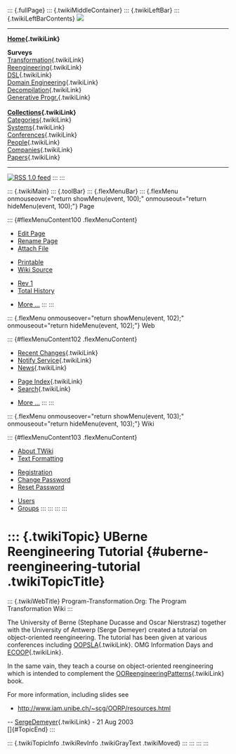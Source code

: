::: {.fullPage}
::: {.twikiMiddleContainer}
::: {.twikiLeftBar}
::: {.twikiLeftBarContents}
![](../pub/transformation.gif)

------------------------------------------------------------------------

**[Home](WebHome){.twikiLink}**

**Surveys**\
[Transformation](ProgramTransformation){.twikiLink}\
[Reengineering](ReengineeringWiki){.twikiLink}\
[DSL](DomainSpecificLanguages){.twikiLink}\
[Domain Engineering](DomainEngineering){.twikiLink}\
[Decompilation](DeCompilation){.twikiLink}\
[Generative Progr.](GenerativeProgrammingWiki){.twikiLink}\
\
**[Collections](CategoryCollection){.twikiLink}**\
[Categories](CategoryCategory){.twikiLink}\
[Systems](TransformationSystems){.twikiLink}\
[Conferences](TransformationConferences){.twikiLink}\
[People](TransformationPeople){.twikiLink}\
[Companies](TransformationCompanies){.twikiLink}\
[Papers](CategoryPaper){.twikiLink}

------------------------------------------------------------------------

[![](../pub/rss.gif "RSS 1.0 feed")](WebRss@skin=rss)
:::
:::

::: {.twikiMain}
::: {.toolBar}
::: {.flexMenuBar}
::: {.flexMenu onmouseover="return showMenu(event, 100);" onmouseout="return hideMenu(event, 100);"}
Page

::: {#flexMenuContent100 .flexMenuContent}
-   [Edit
    Page](http://www.program-transformation.org/edit/Transform/UBerneReengineeringTutorial?t=1536826585)
-   [Rename
    Page](http://www.program-transformation.org/rename/Transform/UBerneReengineeringTutorial)
-   [Attach
    File](http://www.program-transformation.org/attach/Transform/UBerneReengineeringTutorial)

<!-- -->

-   [Printable](http://www.program-transformation.org/view/Transform/UBerneReengineeringTutorial?skin=print.pattern)
-   [Wiki
    Source](http://www.program-transformation.org/view/Transform/UBerneReengineeringTutorial?skin=text&raw=on&contenttype=text/plain)

<!-- -->

-   [Rev
    1](http://www.program-transformation.org/view/Transform/UBerneReengineeringTutorial?rev=1.1)
-   [Total
    History](http://www.program-transformation.org/rdiff/Transform/UBerneReengineeringTutorial)

<!-- -->

-   [More
    \...](http://www.program-transformation.org/oops/Transform/UBerneReengineeringTutorial?template=oopsmore&param1=1.1&param2=1.1)
:::
:::

::: {.flexMenu onmouseover="return showMenu(event, 102);" onmouseout="return hideMenu(event, 102);"}
Web

::: {#flexMenuContent102 .flexMenuContent}
-   [Recent Changes](WebChanges){.twikiLink}
-   [Notify Service](WebNotify){.twikiLink}
-   [News](WebNews){.twikiLink}

<!-- -->

-   [Page Index](WebIndex){.twikiLink}
-   [Search](WebSearch){.twikiLink}

<!-- -->

-   [More
    \...](http://www.program-transformation.org/oops/Transform/UBerneReengineeringTutorial?template=oopsmore&param1=1.1&param2=1.1)
:::
:::

::: {.flexMenu onmouseover="return showMenu(event, 103);" onmouseout="return hideMenu(event, 103);"}
Wiki

::: {#flexMenuContent103 .flexMenuContent}
-   [About
    TWiki](http://www.program-transformation.org/view/TWiki/WebHome)
-   [Text
    Formatting](http://www.program-transformation.org/view/TWiki/TextFormattingRules)

<!-- -->

-   [Registration](http://www.program-transformation.org/view/TWiki/TWikiRegistration)
-   [Change
    Password](http://www.program-transformation.org/view/TWiki/ChangePassword)
-   [Reset
    Password](http://www.program-transformation.org/view/TWiki/ResetPassword)

<!-- -->

-   [Users](http://www.program-transformation.org/view/Main/TWikiUsers)
-   [Groups](http://www.program-transformation.org/view/Main/TWikiGroups)
:::
:::
:::
:::

::: {.twikiTopic}
UBerne Reengineering Tutorial {#uberne-reengineering-tutorial .twikiTopicTitle}
=============================

::: {.twikiWebTitle}
Program-Transformation.Org: The Program Transformation Wiki
:::

The University of Berne (Stephane Ducasse and Oscar Nierstrasz) together
with the University of Antwerp (Serge Demeyer) created a tutorial on
object-oriented reengineering. The tutorial has been given at various
conferences including [OOPSLA](OOPSLA){.twikiLink}. OMG Information Days
and [ECOOP](ECOOP){.twikiLink}.

In the same vain, they teach a course on object-oriented reengineering
which is intended to complement the
[OOReengineeringPatterns](OOReengineeringPatterns){.twikiLink} book.

For more information, including slides see

-   <http://www.iam.unibe.ch/~scg/OORP/resources.html>

\-- [SergeDemeyer](../Main/SergeDemeyer){.twikiLink} - 21 Aug 2003\
[]{#TopicEnd}
:::

::: {.twikiTopicInfo .twikiRevInfo .twikiGrayText .twikiMoved}
:::
:::
:::
:::
